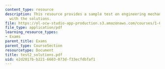 ```yaml
---
content_type: resource
description: This resource provides a sample test on engineering mechanics II, along
  with the solutions.
file: https://ol-ocw-studio-app-production.s3.amazonaws.com/courses/1-060-engineering-mechanics-ii-spring-2006/e2d2017bb2216603073df33ecfdbfaf1_test2_solutions.pdf
file_type: application/pdf
learning_resource_types:
- Exams
parent_title: Exams
parent_type: CourseSection
resourcetype: Document
title: test2_solutions.pdf
uid: e2d2017b-b221-6603-073d-f33ecfdbfaf1
---
```

